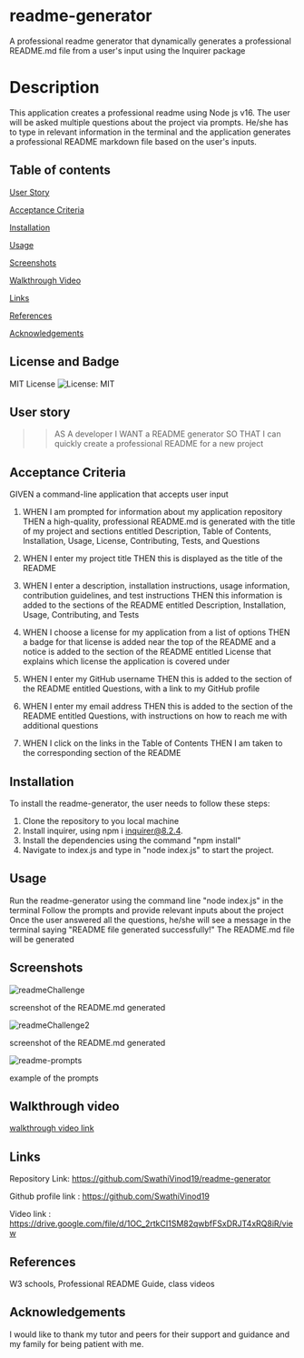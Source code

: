 # readme-generator
A professional readme generator that dynamically generates a professional README.md file from a user's input using the Inquirer package

# Description
This application creates a professional readme using Node js v16. The user will be asked multiple questions about the project via prompts. He/she has to type in relevant information in the terminal and the application generates a professional README markdown file based on the user's inputs.

## Table of contents

[User Story](#User-story)

[Acceptance Criteria](#Acceptance-criteria)

[Installation](#Installation)

[Usage](#Usage)

[Screenshots](#Screenshots)

[Walkthrough Video](#Walkthrough-video)

[Links](#Links)

[References](#References)

[Acknowledgements](#Acknowledgements)

## License and Badge
MIT License 
![License: MIT](https://img.shields.io/badge/License-MIT-blue.svg)

## User story
>>
>>AS A developer
>>I WANT a README generator
>>SO THAT I can quickly create a professional README for a new project
>>

## Acceptance Criteria
GIVEN a command-line application that accepts user input

1. WHEN I am prompted for information about my application repository
   THEN a high-quality, professional README.md is generated with the title of my project and sections entitled Description, Table of Contents, Installation, Usage, License, Contributing, Tests, and Questions
   
2. WHEN I enter my project title
   THEN this is displayed as the title of the README
   
3. WHEN I enter a description, installation instructions, usage information, contribution guidelines, and test instructions
   THEN this information is added to the sections of the README entitled Description, Installation, Usage, Contributing, and Tests
   
4. WHEN I choose a license for my application from a list of options
   THEN a badge for that license is added near the top of the README and a notice is added to the section of the README entitled License that explains which license the application is covered under
   
5. WHEN I enter my GitHub username
   THEN this is added to the section of the README entitled Questions, with a link to my GitHub profile
   
6. WHEN I enter my email address
   THEN this is added to the section of the README entitled Questions, with instructions on how to reach me with additional questions
   
7. WHEN I click on the links in the Table of Contents
   THEN I am taken to the corresponding section of the README

## Installation
To install the readme-generator, the user needs to follow these steps:
1. Clone the repository to you local machine
2. Install inquirer, using npm i inquirer@8.2.4.
3. Install the dependencies using the command "npm install"
4. Navigate to index.js and type in "node index.js" to start the project.

## Usage
Run the readme-generator using the command line "node index.js" in the terminal
Follow the prompts and provide relevant inputs about the project
Once the user answered all the questions, he/she will see a message in the terminal saying "README file generated successfully!"
The README.md file will be generated

## Screenshots
![readmeChallenge](https://github.com/SwathiVinod19/readme-generator/assets/129353324/c80173cd-456f-4325-a807-368ace223215)

screenshot of the README.md generated

![readmeChallenge2](https://github.com/SwathiVinod19/readme-generator/assets/129353324/c52518ea-9166-4a0a-b721-e3a0640c2437)

screenshot of the README.md generated

![readme-prompts](https://github.com/SwathiVinod19/readme-generator/assets/129353324/44808855-a487-480c-8b41-9873fd5dd80e)

example of the prompts

## Walkthrough video
[walkthrough video link](https://drive.google.com/file/d/1OC_2rtkCI1SM82qwbfFSxDRJT4xRQ8iR/view)

## Links

Repository Link: https://github.com/SwathiVinod19/readme-generator

Github profile link : https://github.com/SwathiVinod19

Video link : https://drive.google.com/file/d/1OC_2rtkCI1SM82qwbfFSxDRJT4xRQ8iR/view

## References
W3 schools, Professional README Guide, class videos 

## Acknowledgements
I would like to thank my tutor and peers for their support and guidance and my family for being patient with me.



